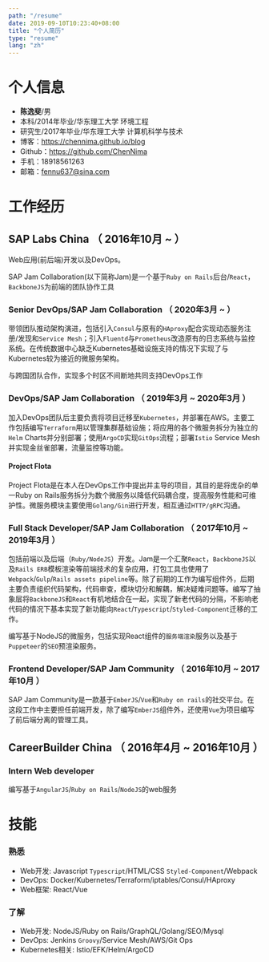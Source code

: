 ```yaml
---
path: "/resume"
date: 2019-09-10T10:23:40+08:00
title: "个人简历"
type: "resume"
lang: "zh"
---
```


# 个人信息
 - **陈逸斐**/男
 - 本科/2014年毕业/华东理工大学 环境工程
 -  研究生/2017年毕业/华东理工大学 计算机科学与技术
 - 博客：https://chennima.github.io/blog
 - Github：https://github.com/ChenNima
 -  手机：18918561263
 -  邮箱：fennu637@sina.com

# 工作经历

## SAP Labs China （ 2016年10月 ~  ）
Web应用(前后端)开发以及DevOps。

SAP Jam Collaboration(以下简称Jam)是一个基于`Ruby on Rails`后台/`React`，`BackboneJS`为前端的团队协作工具
### Senior DevOps/SAP Jam Collaboration （ 2020年3月 ~  ）
带领团队推动架构演进，包括引入`Consul`与原有的`HAproxy`配合实现动态服务注册/发现和`Service Mesh`；引入`Fluentd`与`Prometheus`改造原有的日志系统与监控系统。在传统数据中心缺乏Kubernetes基础设施支持的情况下实现了与Kubernetes较为接近的微服务架构。

与跨国团队合作，实现多个时区不间断地共同支持DevOps工作
### DevOps/SAP Jam Collaboration （ 2019年3月 ~ 2020年3月 ）
加入DevOps团队后主要负责将项目迁移至`Kubernetes`，并部署在AWS。主要工作包括编写`Terraform`用以管理集群基础设施；将应用的各个微服务拆分为独立的`Helm` Charts并分别部署；使用`ArgoCD`实现`GitOps`流程；部署`Istio` Service Mesh并实现金丝雀部署，流量监控等功能。
#### Project Flota
Project Flota是在本人在DevOps工作中提出并主导的项目，其目的是将庞杂的单一Ruby on Rails服务拆分为数个微服务以降低代码耦合度，提高服务性能和可维护性。微服务模块主要使用`Golang/Gin`进行开发，相互通过`HTTP/gRPC`沟通。

### Full Stack Developer/SAP Jam Collaboration （ 2017年10月 ~ 2019年3月 ）
包括前端以及后端（`Ruby/NodeJS`）开发。Jam是一个汇聚`React`，`BackboneJS`以及`Rails ERB`模板渲染等前端技术的复杂应用，打包工具也使用了`Webpack`/`Gulp`/`Rails assets pipeline`等。除了前期的工作为编写组件外，后期主要负责组织代码架构，代码审查，模块切分和解耦，解决疑难问题等。编写了抽象层将`BackboneJS`和`React`有机地结合在一起，实现了新老代码的分隔，不影响老代码的情况下基本实现了新功能向`React`/`Typescript`/`Styled-Component`迁移的工作。

编写基于NodeJS的微服务，包括实现React组件的`服务端渲染`服务以及基于`Puppeteer`的`SEO`预渲染服务。

### Frontend Developer/SAP Jam Community （ 2016年10月 ~  2017年10月 ）
SAP Jam Community是一款基于`EmberJS`/`Vue`和`Ruby on rails`的社交平台。在这段工作中主要担任前端开发，除了编写`EmberJS`组件外，还使用`Vue`为项目编写了前后端分离的管理工具。

## CareerBuilder China （ 2016年4月 ~  2016年10月 ）

### Intern Web developer

编写基于`AngularJS`/`Ruby on Rails`/`NodeJS`的web服务

# 技能

### 熟悉
- Web开发: Javascript `Typescript`/HTML/CSS `Styled-Component`/Webpack
- DevOps: Docker/Kubernetes/Terraform/iptables/Consul/HAproxy
- Web框架: React/Vue

### 了解
- Web开发: NodeJS/Ruby on Rails/GraphQL/Golang/SEO/Mysql
- DevOps: Jenkins `Groovy`/Service Mesh/AWS/Git Ops
- Kubernetes相关: Istio/EFK/Helm/ArgoCD